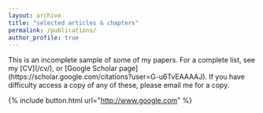 ```yaml
---
layout: archive
title: "selected articles & chapters"
permalink: /publications/
author_profile: true
---
```

<p>This is an incomplete sample of some of my papers. For a complete list, see my [CV](/cv/), or [Google Scholar page](https://scholar.google.com/citations?user=G-u6TvEAAAAJ). If you have difficulty access a copy of any of these, please email me for a copy.</p>

{% include button.html url="http://www.google.com" %}

